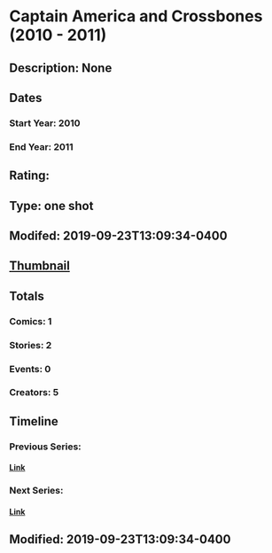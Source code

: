 # Captain America and Crossbones (2010 - 2011)
## Description: None
## Dates
### Start Year: 2010
### End Year: 2011
## Rating: 
## Type: one shot
## Modifed: 2019-09-23T13:09:34-0400
## [Thumbnail](http://i.annihil.us/u/prod/marvel/i/mg/b/40/image_not_available.jpg)
## Totals
### Comics: 1
### Stories: 2
### Events: 0
### Creators: 5
## Timeline
### Previous Series: 
#### [Link]()
### Next Series: 
#### [Link]()
## Modified: 2019-09-23T13:09:34-0400